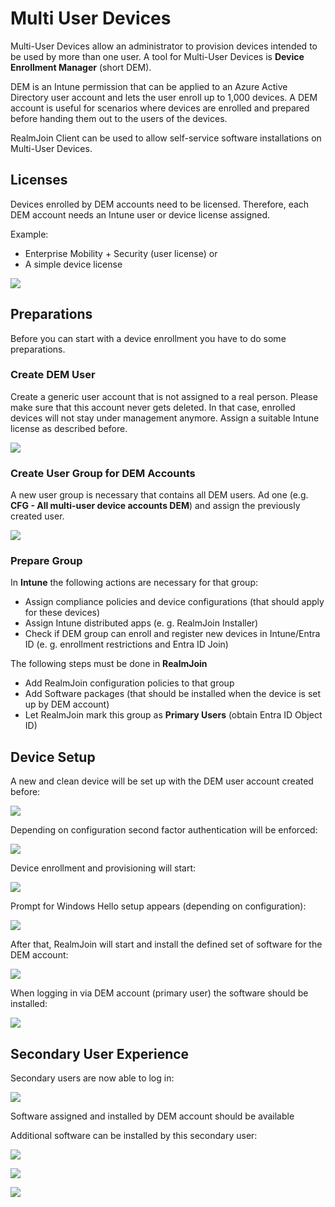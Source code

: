 # Multi User Devices

Multi-User Devices allow an administrator to provision devices intended to be used by more than one user. A tool for Multi-User Devices is **Device Enrollment Manager** (short DEM).

DEM is an Intune permission that can be applied to an Azure Active Directory user account and lets the user enroll up to 1,000 devices. A DEM account is useful for scenarios where devices are enrolled and prepared before handing them out to the users of the devices.

RealmJoin Client can be used to allow self-service software installations on Multi-User Devices.

## Licenses

Devices enrolled by DEM accounts need to be licensed. Therefore, each DEM account needs an Intune user or device license assigned.

Example:

* Enterprise Mobility + Security (user license) or
* A simple device license

![](<../../../.gitbook/assets/spaces\_-LoFsqW9gZ0AjMnSuPaT\_uploads\_git-blob-47c2a54892a3e4fa7b50f6cc14d1c3fb376dcefb\_dem1 (1).png>)

## Preparations

Before you can start with a device enrollment you have to do some preparations.

### Create DEM User

Create a generic user account that is not assigned to a real person. Please make sure that this account never gets deleted. In that case, enrolled devices will not stay under management anymore. Assign a suitable Intune license as described before.

![](<../../../.gitbook/assets/spaces\_-LoFsqW9gZ0AjMnSuPaT\_uploads\_git-blob-d9ea0b7aef42bb8e641fd934ae909a57f19a7b92\_dem2 (1).png>)

### Create User Group for DEM Accounts

A new user group is necessary that contains all DEM users. Ad one (e.g. **CFG - All multi-user device accounts DEM**) and assign the previously created user.

![](<../../../.gitbook/assets/spaces\_-LoFsqW9gZ0AjMnSuPaT\_uploads\_git-blob-aa7ab331b291cec2a175fc45db6c7d114c817fa7\_dem3 (1) (1).png>)

### Prepare Group

In **Intune** the following actions are necessary for that group:

* Assign compliance policies and device configurations (that should apply for these devices)
* Assign Intune distributed apps (e. g. RealmJoin Installer)
* Check if DEM group can enroll and register new devices in Intune/Entra ID (e. g. enrollment restrictions and Entra ID Join)

The following steps must be done in **RealmJoin**

* Add RealmJoin configuration policies to that group
* Add Software packages (that should be installed when the device is set up by DEM account)
* Let RealmJoin mark this group as **Primary Users** (obtain Entra ID Object ID)

## Device Setup

A new and clean device will be set up with the DEM user account created before:

![](<../../../.gitbook/assets/spaces\_-LoFsqW9gZ0AjMnSuPaT\_uploads\_git-blob-578ad5cd4ba355fca1a666221331513599318cfa\_dem5 (1).png>)

Depending on configuration second factor authentication will be enforced:

![](<../../../.gitbook/assets/spaces\_-LoFsqW9gZ0AjMnSuPaT\_uploads\_git-blob-02a403937e7746d021079b8e52cef29d6145c65c\_dem6 (1).png>)

Device enrollment and provisioning will start:

![](<../../../.gitbook/assets/spaces\_-LoFsqW9gZ0AjMnSuPaT\_uploads\_git-blob-ee84cba5c366ade4e57c27b5f0c868d7968dae9e\_dem7 (1) (1) (1) (1) (1).png>)

Prompt for Windows Hello setup appears (depending on configuration):

![](<../../../.gitbook/assets/spaces\_-LoFsqW9gZ0AjMnSuPaT\_uploads\_git-blob-d2f944ba10dc06d977c35583d9c123b972fa1265\_dem8 (1) (1).png>)

After that, RealmJoin will start and install the defined set of software for the DEM account:

![](<../../../.gitbook/assets/spaces\_-LoFsqW9gZ0AjMnSuPaT\_uploads\_git-blob-db3e50950cdc154e9a54dd6f26280cee04d69a3e\_dem9 (1).png>)

When logging in via DEM account (primary user) the software should be installed:

![](<../../../.gitbook/assets/spaces\_-LoFsqW9gZ0AjMnSuPaT\_uploads\_git-blob-f59dd6e4b4073ec8485a48bb7a23bb0266f0f0ed\_dem10 (1).png>)

## Secondary User Experience

Secondary users are now able to log in:

![](<../../../.gitbook/assets/spaces\_-LoFsqW9gZ0AjMnSuPaT\_uploads\_git-blob-5bae77229a33711fec36d362ca64e15572695694\_dem11 (1).png>)

Software assigned and installed by DEM account should be available

Additional software can be installed by this secondary user:

![](<../../../.gitbook/assets/spaces\_-LoFsqW9gZ0AjMnSuPaT\_uploads\_git-blob-00a6e4efde40c57f2ac2d4694ce3e3139fd21c11\_dem13 (1).png>)

![](<../../../.gitbook/assets/spaces\_-LoFsqW9gZ0AjMnSuPaT\_uploads\_git-blob-3e07ce7d949c749c80ed39867bf0f030fc5a5d63\_dem14 (1).png>)

![](<../../../.gitbook/assets/spaces\_-LoFsqW9gZ0AjMnSuPaT\_uploads\_git-blob-c83bb44f418d491bbe9ea18e1675b8efeb872148\_dem15 (1).png>)
